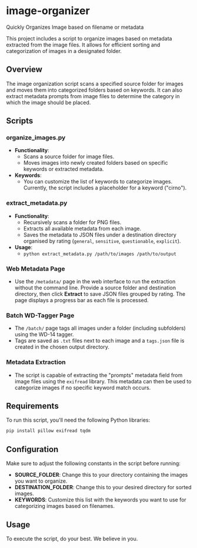# image-organizer
Quickly Organizes Image based on filename or metadata

This project includes a script to organize images based on metadata extracted from the image files. It allows for efficient sorting and categorization of images in a designated folder.

## Overview

The image organization script scans a specified source folder for images and moves them into categorized folders based on keywords. It can also extract metadata prompts from image files to determine the category in which the image should be placed.

## Scripts

### organize_images.py

- **Functionality**: 
  - Scans a source folder for image files.
  - Moves images into newly created folders based on specific keywords or extracted metadata.
- **Keywords**: 
  - You can customize the list of keywords to categorize images. Currently, the script includes a placeholder for a keyword ("cirno").

### extract_metadata.py

- **Functionality**:
  - Recursively scans a folder for PNG files.
  - Extracts all available metadata from each image.
  - Saves the metadata to JSON files under a destination directory organised by rating (`general`, `sensitive`, `questionable`, `explicit`).
- **Usage**:
  - `python extract_metadata.py /path/to/images /path/to/output`

### Web Metadata Page

- Use the `/metadata/` page in the web interface to run the extraction
  without the command line. Provide a source folder and destination directory,
  then click **Extract** to save JSON files grouped by rating. The page
  displays a progress bar as each file is processed.

### Batch WD-Tagger Page

- The `/batch/` page tags all images under a folder (including subfolders) using
  the WD-14 tagger.
- Tags are saved as `.txt` files next to each image and a `tags.json` file is
  created in the chosen output directory.

### Metadata Extraction

- The script is capable of extracting the "prompts" metadata field from image files using the `exifread` library. This metadata can then be used to categorize images if no specific keyword match occurs.

## Requirements

To run this script, you'll need the following Python libraries:

```bash
pip install pillow exifread tqdm
```

## Configuration

Make sure to adjust the following constants in the script before running:

- **SOURCE_FOLDER**: Change this to your directory containing the images you want to organize.
- **DESTINATION_FOLDER**: Change this to your desired directory for sorted images.
- **KEYWORDS**: Customize this list with the keywords you want to use for categorizing images based on filenames.

## Usage

To execute the script, do your best. We believe in you.

